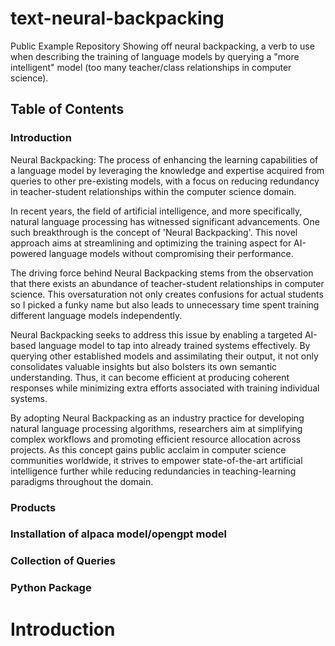# text-neural-backpacking
Public Example Repository Showing off neural backpacking, a verb to use when describing the training of language models by querying a "more intelligent" model (too many teacher/class relationships in computer science).

## Table of Contents  

### Introduction 
Neural Backpacking: The process of enhancing the learning capabilities of a language model by leveraging the knowledge and expertise acquired from queries to other pre-existing models, with a focus on reducing redundancy in teacher-student relationships within the computer science domain.

In recent years, the field of artificial intelligence, and more specifically, natural language processing has witnessed significant advancements. One such breakthrough is the concept of 'Neural Backpacking'. This novel approach aims at streamlining and optimizing the training aspect for AI-powered language models without compromising their performance.

The driving force behind Neural Backpacking stems from the observation that there exists an abundance of teacher-student relationships in computer science. This oversaturation not only creates confusions for actual students so I picked a funky name but also leads to unnecessary time spent training different language models independently.

Neural Backpacking seeks to address this issue by enabling a targeted AI-based language model to tap into already trained systems effectively. By querying other established models and assimilating their output, it not only consolidates valuable insights but also bolsters its own semantic understanding. Thus, it can become efficient at producing coherent responses while minimizing extra efforts associated with training individual systems.

By adopting Neural Backpacking as an industry practice for developing natural language processing algorithms, researchers aim at simplifying complex workflows and promoting efficient resource allocation across projects. As this concept gains public acclaim in computer science communities worldwide, it strives to empower state-of-the-art artificial intelligence further while reducing redundancies in teaching-learning paradigms throughout the domain.

### Products 
### 
### Installation of alpaca model/opengpt model  
### Collection  of Queries
### Python Package  

# Introduction 


